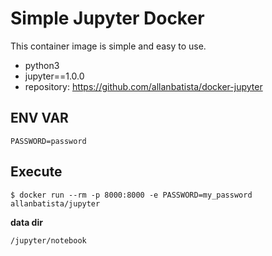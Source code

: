# Simple Jupyter Docker

This container image is simple and easy to use. 

* python3
* jupyter==1.0.0
* repository: https://github.com/allanbatista/docker-jupyter

## ENV VAR

    PASSWORD=password

## Execute

    $ docker run --rm -p 8000:8000 -e PASSWORD=my_password allanbatista/jupyter

**data dir**

    /jupyter/notebook
